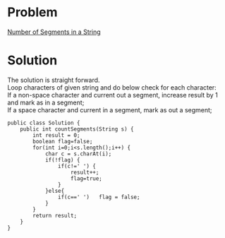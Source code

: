 # Problem
[Number of Segments in a String](https://leetcode.com/problems/number-of-segments-in-a-string)
# Solution
The solution is straight forward.   
Loop characters of given string and do below check for each character:  
If a non-space character and current out a segment, increase result by 1 and mark as in a segment;  
If a space character and current in a segment, mark as out a segment;

```
public class Solution {
    public int countSegments(String s) {
        int result = 0;
        boolean flag=false;
        for(int i=0;i<s.length();i++) {
            char c = s.charAt(i);
            if(!flag) {
                if(c!=' ') {
                    result++;
                    flag=true;
                }
            }else{
                if(c==' ')   flag = false;
            }
        }
        return result;
    }
}
```
